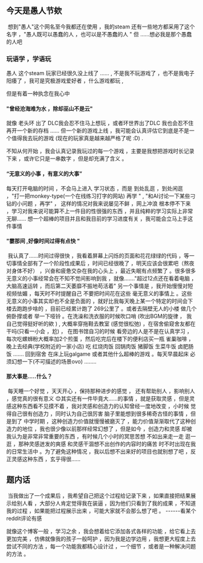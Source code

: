 ## 今天是愚人节欸

​	想到"愚人"这个网名至今我都还在使用 ，我的steam 还有一些地方都采用了这个名字 ，"愚人既可以愚蠢的人 ，也可以是不愚蠢的人 " 但 ......想必我是那个愚蠢的人吧

### 玩语学 ，学语玩

愚人 这个steam 玩家已经很久没上线了 ......  , 不是我不玩游戏了 ，也不是我电子阳痿了 ，我可是究极游戏爱好者 ，什么游戏都玩  , 

但是有着一种执念在我心中 

####  "曾经沧海难为水 ，除却巫山不是云" 

 就像 老头环 出了 DLC我会忍不住马上想玩 ，或者环世界出了DLC 我也会忍不住再开一个新的存档 ...... 但一个新的游戏上线 ，我可能会认真评估它到底是不是一个值得我去玩的游戏 (现在的玩家真是越来越严格了呢 :D) . 

不知从何开始 ，我会认真记录我玩过的每一个游戏 ，主要是我想把游戏时长记录下来 ，或许它只是一串数字 ，但是却充满了含义 。

####  “无意义的小事 ，有意义的大事”

每天打开电脑的时间 ，不会马上进入 学习状态 ，而是 到处乱逛 ，到处闲逛 ，"打一把monkey-type(一个在线练习打字的网站) 再学 " ,  "和AI讨论一下某些刁钻的小问题 ，再学"  ， 这样的情况对我来说屡见不鲜 ，网上冲浪 根本停不下来 ，学习对我来说可能算不上一件目的性很强的东西 ，并且纯粹的学习实际上非常无聊...... 想一个超棒的项目并且和我目前的学习进度有关 ，我可能会立马上手这件事情 

#### "霎那间 ,好像时间过得有点快 "

​	我认真了......时间过得很快 ，我看着屏幕上闪烁的页面和花花绿绿的代码 ，等一切事情全部有了一个阶段性成果后 ，时间已经很晚了 ，明天应该会很累吧（熬夜对身体不好） ，兴奋和疲惫交杂在我的心头上 ，最近失眠有点频繁了 。很多很多无意义的小事经常会在不知不觉间影响到我 ，就像......."超过12点还在看着电脑 ，大脑高速运转 ，而后第二天萎靡不振地苟活着" 另一个事情是 ，我开始慢慢对短视频怯媚 ，每天时不时提醒自己 不要把时间花在这些 毫无意义的事情上 。这些无意义的小事其实却也不全是负面的 ，就好比我每天晚上某一个特定的时间会下楼去跑跑步啥的 ，目前已经累计跑了 269公里了 。或者去隔壁无人的小楼 做几个俯卧撑或者 举一下哑铃 。在洗澡和洗衣服的时候吹口哨 (吹出BGM的旋律 ， 我自己觉得挺好听的欸 ) , 大概率穿拖鞋去教室 (感觉很松弛) ，在宿舍偷窥舍友都在干吗(只看一小会 ，尬) ， 在图书馆自习的时候 看旁边的人是不是在认真学习  ，每次吃螺蛳粉大概率加2个煎蛋 ，然后吃完后在楼下的便利店买一瓶 雀巢咖啡 ，晚上去经典(学校附近的一家小店) 吃 红烧肉饭 回锅肉饭 猪脚饭 生菜牛饭 卤肥肠饭 ....... 回到宿舍 在床上玩galgame 或者其他什么超棒的游戏 。每天早晨起床 必须幻想一下(不可描述的场景ovo) ........

#### 那大事是.....什么？

​	每天睡一个好觉 ，天天开心 ，保持那种进步的感觉 ， 还有帮助别人 ，影响别人 ，感觉真的很有意义 😊其实还有一件毕竟大......的事情 ，就是获取灵感 ，但是灵感这种东西看不见摸不着 ，我对灵感和创造力的认知曾经一度地改变 ，小时候 觉得自己很有创造力 ，同时认为自己很厉害 脑子里能想到很多稀奇古怪的事情 ，但是到了 中学时期 ，这种创造力价值就慢慢被磨灭了 ，能力价值渐渐取代了这种创造力的地位 ，我也很少像以前那样经常幻想了 ，但是如今 ，创造力和灵感 却被我认为是非常非常重要的东西 ，有时候几个小时的冥思苦想 不如出来走一走 逛一逛 ，那种灵感迸发的爽感 和灵感干涸想不出创作的内容时的痛苦 时不时出现在我的日常生活中 。为了避免这种情况 ，我以后想不出来好的项目也就别想了吧 ，反正灵感这种东西 ，玄乎得很......

## 题内话

​	当我做出了一个成果后 ，我希望自己把这个过程给记录下来 ，如果直接把结果展示给别人看 ，大部分人肯定觉得我在装逼 ，因为他们只看到了我的成果 ，不知道我的过程 ，如果能把过程展示出来 ，可能大家就不会那么想了吧 。  ------看某个reddit评论有感

就像这个博客一般 ，学习之余 ，我会想着给它添加各式各样的功能 ，给它看上去更加完美 ，仿佛就像我的孩子一般呵护 ，因为我是边学边用 ，我想更大程度上去尝试不同的方法 ，每一个功能我都精心设计过 ，一个细节 ，或者是一种解决问题 的方法 。




